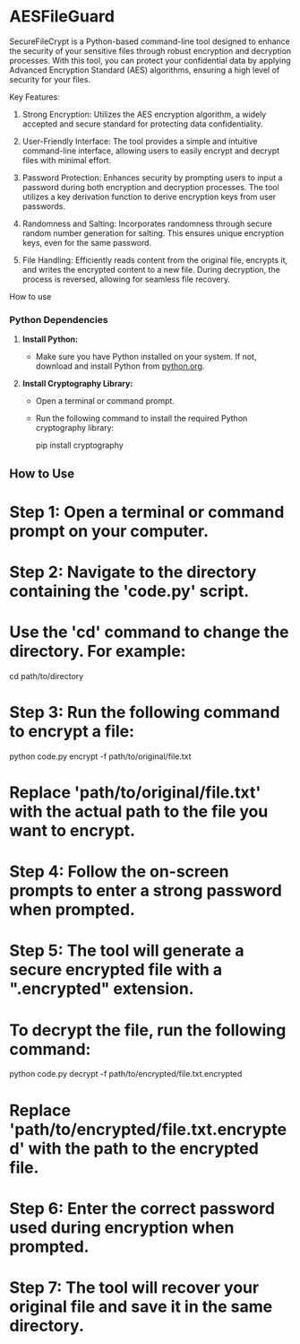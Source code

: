 # AESFileGuard
SecureFileCrypt is a Python-based command-line tool designed to enhance the security of your sensitive files through robust encryption and decryption processes. With this tool, you can protect your confidential data by applying Advanced Encryption Standard (AES) algorithms, ensuring a high level of security for your files.

Key Features:

1. Strong Encryption: Utilizes the AES encryption algorithm, a widely accepted and secure standard for protecting data confidentiality.

2. User-Friendly Interface: The tool provides a simple and intuitive command-line interface, allowing users to easily encrypt and decrypt files with minimal effort.

3. Password Protection: Enhances security by prompting users to input a password during both encryption and decryption processes. The tool utilizes a key derivation function to derive encryption keys from user passwords.

4. Randomness and Salting: Incorporates randomness through secure random number generation for salting. This ensures unique encryption keys, even for the same password.

5. File Handling: Efficiently reads content from the original file, encrypts it, and writes the encrypted content to a new file. During decryption, the process is reversed, allowing for seamless file recovery.

How to use

### Python Dependencies

1. **Install Python:**
   - Make sure you have Python installed on your system. If not, download and install Python from [python.org](https://www.python.org/downloads/).

2. **Install Cryptography Library:**
   - Open a terminal or command prompt.
   - Run the following command to install the required Python cryptography library:
   
     pip install cryptography
    
## How to Use

# Step 1: Open a terminal or command prompt on your computer.

# Step 2: Navigate to the directory containing the 'code.py' script.
# Use the 'cd' command to change the directory. For example:
cd path/to/directory

# Step 3: Run the following command to encrypt a file:
python code.py encrypt -f path/to/original/file.txt
# Replace 'path/to/original/file.txt' with the actual path to the file you want to encrypt.

# Step 4: Follow the on-screen prompts to enter a strong password when prompted.

# Step 5: The tool will generate a secure encrypted file with a ".encrypted" extension.

# To decrypt the file, run the following command:
python code.py decrypt -f path/to/encrypted/file.txt.encrypted
# Replace 'path/to/encrypted/file.txt.encrypted' with the path to the encrypted file.

# Step 6: Enter the correct password used during encryption when prompted.

# Step 7: The tool will recover your original file and save it in the same directory.
